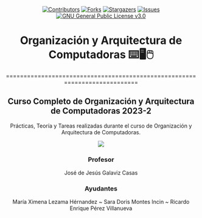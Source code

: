 </div>

<div align="center">

[![Contributors][contributors-shield]][contributors-url]
[![Forks][forks-shield]][forks-url]
[![Stargazers][stars-shield]][stars-url]
[![Issues][issues-shield]][issues-url]
[![GNU General Public License v3.0][license-shield]][license-url]

# Organización y Arquitectura de Computadoras ⌨️🖥️🖱️

===========================================================================

Curso Completo de Organización y Arquitectura de Computadoras 2023-2 
-------------------------------------------

</div>
  

</div>

<div align="center">

Prácticas, Teoría y Tareas realizadas durante el curso de Organización y Arquitectura de Computadoras.

<!--
***<p style="text-align: center;">Carlos Emilio Castañón Maldonado   ~ Pablo  César Navarro Santana  </p>*** 
-->

[![](https://media.giphy.com/media/st8Wfzji7jm146Ru7p/giphy.gif)](https://www.youtube.com/watch?v=X8f5RgwY8CI)




### Profesor
José de Jesús Galaviz Casas

### Ayudantes

María Ximena Lezama Hérnandez ~  Sara Doris Montes Incin ~  Ricardo Enrique Pérez Villanueva
  
</div>  



[contributors-shield]: https://img.shields.io/github/contributors/CarlosCastanon2099/Org-y-Arq-de-Computadoras.svg?style=for-the-badge
[contributors-url]: https://github.com/CarlosCastanon2099/Org-y-Arq-de-Computadoras/graphs/contributors
[forks-shield]: https://img.shields.io/github/forks/CarlosCastanon2099/Org-y-Arq-de-Computadoras.svg?style=for-the-badge
[forks-url]: https://github.com/CarlosCastanon2099/Org-y-Arq-de-Computadoras/network/members
[stars-shield]: https://img.shields.io/github/stars/CarlosCastanon2099/Org-y-Arq-de-Computadoras.svg?style=for-the-badge
[stars-url]: https://github.com/CarlosCastanon2099/Org-y-Arq-de-Computadoras/stargazers
[issues-shield]: https://img.shields.io/github/issues/CarlosCastanon2099/Org-y-Arq-de-Computadoras.svg?style=for-the-badge
[issues-url]: https://github.com/CarlosCastanon2099/Org-y-Arq-de-Computadoras/issues
[license-shield]: https://img.shields.io/github/license/CarlosCastanon2099/Org-y-Arq-de-Computadoras.svg?style=for-the-badge
[license-url]: https://github.com/CarlosCastanon2099/Org-y-Arq-de-Computadoras/blob/main/LICENSE.txt
[linkedin-shield]: https://img.shields.io/badge/-LinkedIn-black.svg?style=for-the-badge&logo=linkedin&colorB=555
[linkedin-url]: https://linkedin.com/in/linkedin_username
[product-screenshot]: images/screenshot.png
[Next.js]: https://img.shields.io/badge/next.js-000000?style=for-the-badge&logo=nextdotjs&logoColor=white
[Next-url]: https://nextjs.org/
[React.js]: https://img.shields.io/badge/React-20232A?style=for-the-badge&logo=react&logoColor=61DAFB
[React-url]: https://reactjs.org/
[Vue.js]: https://img.shields.io/badge/Vue.js-35495E?style=for-the-badge&logo=vuedotjs&logoColor=4FC08D
[Vue-url]: https://vuejs.org/
[Angular.io]: https://img.shields.io/badge/Angular-DD0031?style=for-the-badge&logo=angular&logoColor=white
[Angular-url]: https://angular.io/
[Svelte.dev]: https://img.shields.io/badge/Svelte-4A4A55?style=for-the-badge&logo=svelte&logoColor=FF3E00
[Svelte-url]: https://svelte.dev/
[Laravel.com]: https://img.shields.io/badge/Laravel-FF2D20?style=for-the-badge&logo=laravel&logoColor=white
[Laravel-url]: https://laravel.com
[Bootstrap.com]: https://img.shields.io/badge/Bootstrap-563D7C?style=for-the-badge&logo=bootstrap&logoColor=white
[Bootstrap-url]: https://getbootstrap.com
[JQuery.com]: https://img.shields.io/badge/jQuery-0769AD?style=for-the-badge&logo=jquery&logoColor=white
[JQuery-url]: https://jquery.com 
